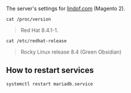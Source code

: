 The server's settings for [lindof.com](https://lindof.com) (Magento 2).

`cat /proc/version`
> Red Hat 8.4.1-1.
> 
`cat /etc/redhat-release`
> Rocky Linux release 8.4 (Green Obsidian)

## How to restart services
```shell
systemctl restart mariadb.service
```